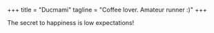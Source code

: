 +++
title = "Ducmami"
tagline = "Coffee lover. Amateur runner :)"
+++

The secret to happiness is low expectations!
